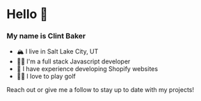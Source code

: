 # Hello 👋

### My name is Clint Baker

- 🏔️ I live in Salt Lake City, UT
- 🧑‍💻 I'm a full stack Javascript developer
- 🏪 I have experience developing Shopify websites
- 🏌️‍♂️ I love to play golf

Reach out or give me a follow to stay up to date with my projects!
